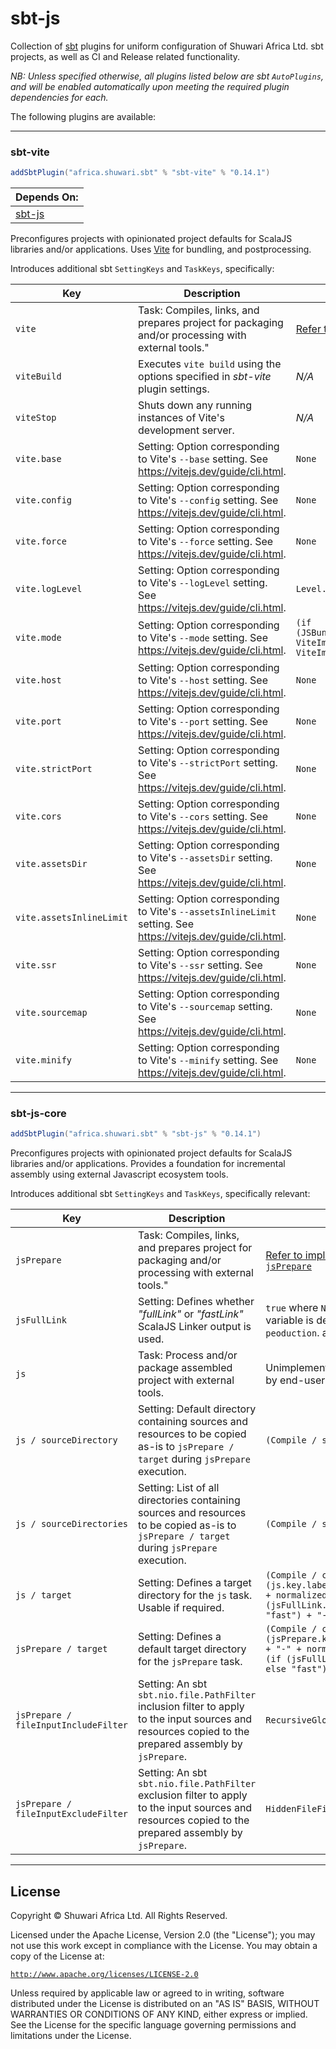 # sbt-js

Collection of [sbt](https://scala-sbt.org) plugins for uniform configuration of Shuwari Africa Ltd. sbt projects, as well
as CI and Release related functionality.

_NB: Unless specified otherwise, all plugins listed below are sbt `AutoPlugins`, and will be enabled automatically upon meeting the required plugin dependencies for each._

The following plugins are available:
__________________________________

### sbt-vite

```scala
addSbtPlugin("africa.shuwari.sbt" % "sbt-vite" % "0.14.1")
```

| Depends On:            |
|------------------------|
| [sbt-js](#sbt-js-core) |

Preconfigures projects with opinionated project defaults for ScalaJS libraries and/or applications. Uses [Vite](https://vitejs.dev/) for bundling, and postprocessing.

Introduces additional sbt `SettingKeys` and `TaskKeys`, specifically:

| Key                      | Description                                                                                                   | Default                                                                                                               |
|--------------------------|---------------------------------------------------------------------------------------------------------------|-----------------------------------------------------------------------------------------------------------------------|
| `vite`                   | Task: Compiles, links, and prepares project for packaging and/or processing with external tools."             | [Refer to implementation of `jsPrepare`](modules/sbt-js/src/main/scala/africa/shuwari/sbt/plugin.scala)               |
| `viteBuild`              | Executes `vite build` using the options specified in _sbt-vite_ plugin settings.                              | _N/A_                                                                                                                 |
| `viteStop`               | Shuts down any running instances of Vite's development server.                                                | _N/A_                                                                                                                 |
| `vite.base`              | Setting: Option corresponding to Vite's `--base` setting. See https://vitejs.dev/guide/cli.html.              | `None`                                                                                                                |
| `vite.config`            | Setting: Option corresponding to Vite's `--config` setting. See https://vitejs.dev/guide/cli.html.            | `None`                                                                                                                |
| `vite.force`             | Setting: Option corresponding to Vite's `--force` setting. See https://vitejs.dev/guide/cli.html.             | `None`                                                                                                                |
| `vite.logLevel`          | Setting: Option corresponding to Vite's `--logLevel` setting. See https://vitejs.dev/guide/cli.html.          | `Level.Info`                                                                                                          |
| `vite.mode`              | Setting: Option corresponding to Vite's `--mode` setting. See https://vitejs.dev/guide/cli.html.              | ```(if (JSBundlerPlugin.autoImport.jsFullLink.value) ViteImport.Mode.Production else ViteImport.Mode.Development) ``` |
| `vite.host`              | Setting: Option corresponding to Vite's `--host` setting. See https://vitejs.dev/guide/cli.html.              | `None`                                                                                                                |
| `vite.port`              | Setting: Option corresponding to Vite's `--port` setting. See https://vitejs.dev/guide/cli.html.              | `None`                                                                                                                |
| `vite.strictPort`        | Setting: Option corresponding to Vite's `--strictPort` setting. See https://vitejs.dev/guide/cli.html.        | `None`                                                                                                                |
| `vite.cors`              | Setting: Option corresponding to Vite's `--cors` setting. See https://vitejs.dev/guide/cli.html.              | `None`                                                                                                                |
| `vite.assetsDir`         | Setting: Option corresponding to Vite's `--assetsDir` setting. See https://vitejs.dev/guide/cli.html.         | `None`                                                                                                                |
| `vite.assetsInlineLimit` | Setting: Option corresponding to Vite's `--assetsInlineLimit` setting. See https://vitejs.dev/guide/cli.html. | `None`                                                                                                                |
| `vite.ssr`               | Setting: Option corresponding to Vite's `--ssr` setting. See https://vitejs.dev/guide/cli.html.               | `None`                                                                                                                |
| `vite.sourcemap`         | Setting: Option corresponding to Vite's `--sourcemap` setting. See https://vitejs.dev/guide/cli.html.         | `None`                                                                                                                |
| `vite.minify`            | Setting: Option corresponding to Vite's `--minify` setting. See https://vitejs.dev/guide/cli.html.            | `None`                                                                                                                |

__________________________________

### sbt-js-core

```scala
addSbtPlugin("africa.shuwari.sbt" % "sbt-js" % "0.14.1")
```

Preconfigures projects with opinionated project defaults for ScalaJS libraries and/or applications. Provides a foundation for incremental assembly using external Javascript ecosystem
tools.

Introduces additional sbt `SettingKeys` and `TaskKeys`, specifically relevant:

| Key                                  | Description                                                                                                                                            | Default                                                                                                                                            |
|--------------------------------------|--------------------------------------------------------------------------------------------------------------------------------------------------------|----------------------------------------------------------------------------------------------------------------------------------------------------|
| `jsPrepare`                          | Task: Compiles, links, and prepares project for packaging and/or processing with external tools."                                                      | [Refer to implementation of `jsPrepare`](modules/sbt-js/src/main/scala/africa/shuwari/sbt/plugin.scala)                                            |
| `jsFullLink`                         | Setting: Defines whether _"fullLink"_ or _"fastLink\"_ ScalaJS Linker output is used.                                                                  | `true` where `NODE_ENV` environment variable is defined with a value of `peoduction`. and `false` otherwise.                                       |
| `js`                                 | Task: Process and/or package assembled project with external tools.                                                                                    | Unimplemented. To be customised by end-user.                                                                                                       |
| `js / sourceDirectory`               | Setting: Default directory containing sources and resources to be copied as-is to `jsPrepare / target` during `jsPrepare` execution.                   | `(Compile / sourceDirectory) / js`                                                                                                                 |
| `js / sourceDirectories`             | Setting: List of all directories containing sources and resources to be copied as-is to `jsPrepare / target` during `jsPrepare` execution.             | `(Compile / sourceDirectory) / js`                                                                                                                 |
| `js / target`                        | Setting: Defines a target directory for the `js` task. Usable if required.                                                                             | `(Compile / crossTarget) / (js.key.label.toLowerCase + "-" + normalizedName + "-" + (if (jsFullLink.value) "full" else "fast") + "-linked"`        |
| `jsPrepare / target`                 | Setting: Defines a default target directory for the `jsPrepare` task.                                                                                  | `(Compile / crossTarget) / (jsPrepare.key.label.toLowerCase + "-" + normalizedName + "-" + (if (jsFullLink.value) "full" else "fast") + "-linked"` |
| `jsPrepare / fileInputIncludeFilter` | Setting: An sbt `sbt.nio.file.PathFilter` inclusion filter to apply to the input sources and resources copied to the prepared assembly by `jsPrepare`. | `RecursiveGlob`                                                                                                                                    |
| `jsPrepare / fileInputExcludeFilter` | Setting: An sbt `sbt.nio.file.PathFilter` exclusion filter to apply to the input sources and resources copied to the prepared assembly by `jsPrepare`. | `HiddenFileFilter`                                                                                                                                 |

__________________________________

## License

Copyright © Shuwari Africa Ltd. All Rights Reserved.

Licensed under the Apache License, Version 2.0 (the "License");
you may not use this work except in compliance with the License.
You may obtain a copy of the License at:

  [`http://www.apache.org/licenses/LICENSE-2.0`](https://www.apache.org/licenses/LICENSE-2.0)

Unless required by applicable law or agreed to in writing, software
distributed under the License is distributed on an "AS IS" BASIS,
WITHOUT WARRANTIES OR CONDITIONS OF ANY KIND, either express or implied.
See the License for the specific language governing permissions and
limitations under the License.
